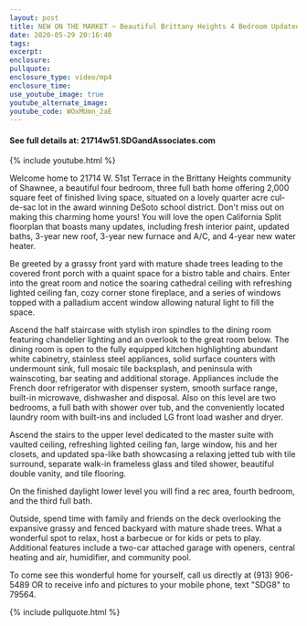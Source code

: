 ```yaml
---
layout: post
title: NEW ON THE MARKET ~ Beautiful Brittany Heights 4 Bedroom Updated Home!
date: 2020-05-29 20:16:40
tags:
excerpt:
enclosure:
pullquote:
enclosure_type: video/mp4
enclosure_time:
use_youtube_image: true
youtube_alternate_image:
youtube_code: WOxMUmn_2aE
---
```


#### See full details at: 21714w51.SDGandAssociates.com

{% include youtube.html %}

Welcome home to 21714 W. 51st Terrace in the Brittany Heights community of Shawnee, a beautiful four bedroom, three full bath home offering 2,000 square feet of finished living space, situated on a lovely quarter acre cul-de-sac lot in the award winning DeSoto school district. Don't miss out on making this charming home yours\! You will love the open California Split floorplan that boasts many updates, including fresh interior paint, updated baths, 3-year new roof, 3-year new furnace and A/C, and 4-year new water heater.

Be greeted by a grassy front yard with mature shade trees leading to the covered front porch with a quaint space for a bistro table and chairs. Enter into the great room and notice the soaring cathedral ceiling with refreshing lighted ceiling fan, cozy corner stone fireplace, and a series of windows topped with a palladium accent window allowing natural light to fill the space.

Ascend the half staircase with stylish iron spindles to the dining room featuring chandelier lighting and an overlook to the great room below. The dining room is open to the fully equipped kitchen highlighting abundant white cabinetry, stainless steel appliances, solid surface counters with undermount sink, full mosaic tile backsplash, and peninsula with wainscoting, bar seating and additional storage. Appliances include the French door refrigerator with dispenser system, smooth surface range, built-in microwave, dishwasher and disposal. Also on this level are two bedrooms, a full bath with shower over tub, and the conveniently located laundry room with built-ins and included LG front load washer and dryer.

Ascend the stairs to the upper level dedicated to the master suite with vaulted ceiling, refreshing lighted ceiling fan, large window, his and her closets, and updated spa-like bath showcasing a relaxing jetted tub with tile surround, separate walk-in frameless glass and tiled shower, beautiful double vanity, and tile flooring.

On the finished daylight lower level you will find a rec area, fourth bedroom, and the third full bath.

Outside, spend time with family and friends on the deck overlooking the expansive grassy and fenced backyard with mature shade trees. What a wonderful spot to relax, host a barbecue or for kids or pets to play. Additional features include a two-car attached garage with openers, central heating and air, humidifier, and community pool.

To come see this wonderful home for yourself, call us directly at (913) 906-5489 OR to receive info and pictures to your mobile phone, text "SDG8" to 79564.

{% include pullquote.html %}